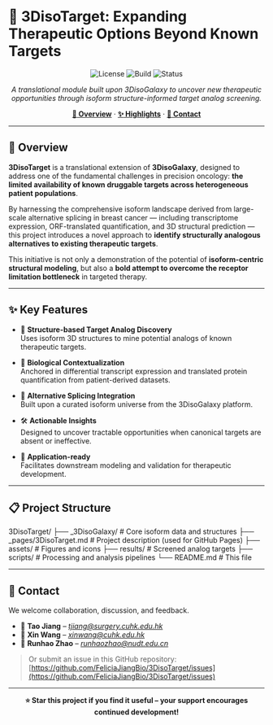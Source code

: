 # :dart: 3DisoTarget: Expanding Therapeutic Options Beyond Known Targets


<div align="center">

![License](https://img.shields.io/badge/license-MIT-green.svg)
![Build](https://img.shields.io/badge/build-passing-brightgreen.svg)
![Status](https://img.shields.io/badge/status-beta-blue.svg)

*A translational module built upon 3DisoGalaxy to uncover new therapeutic opportunities through isoform structure-informed target analog screening.*

[**:book: Overview**](#-overview) ‧ [**:sparkles: Highlights**](#-key-features) ‧ [**:email: Contact**](#-contact)

</div>

---

## :book: Overview

**3DisoTarget** is a translational extension of **3DisoGalaxy**, designed to address one of the fundamental challenges in precision oncology: **the limited availability of known druggable targets across heterogeneous patient populations**.

By harnessing the comprehensive isoform landscape derived from large-scale alternative splicing in breast cancer — including transcriptome expression, ORF-translated quantification, and 3D structural prediction — this project introduces a novel approach to **identify structurally analogous alternatives to existing therapeutic targets**.

This initiative is not only a demonstration of the potential of **isoform-centric structural modeling**, but also a **bold attempt to overcome the receptor limitation bottleneck** in targeted therapy.

---

## :sparkles: Key Features

- :triangular_ruler: **Structure-based Target Analog Discovery**  
  Uses isoform 3D structures to mine potential analogs of known therapeutic targets.

- :microscope: **Biological Contextualization**  
  Anchored in differential transcript expression and translated protein quantification from patient-derived datasets.

- :dna: **Alternative Splicing Integration**  
  Built upon a curated isoform universe from the 3DisoGalaxy platform.

- :hammer_and_wrench: **Actionable Insights**  
  Designed to uncover tractable opportunities when canonical targets are absent or ineffective.

- :rocket: **Application-ready**  
  Facilitates downstream modeling and validation for therapeutic development.

---

## :clipboard: Project Structure
3DisoTarget/
├── _3DisoGalaxy/ # Core isoform data and structures
├── _pages/3DisoTarget.md # Project description (used for GitHub Pages)
├── assets/ # Figures and icons
├── results/ # Screened analog targets
├── scripts/ # Processing and analysis pipelines
└── README.md # This file


---

## :email: Contact

We welcome collaboration, discussion, and feedback.

- :e-mail: **Tao Jiang** – *tjiang@surgery.cuhk.edu.hk*  
- :e-mail: **Xin Wang** – *xinwang@cuhk.edu.hk*  
- :e-mail: **Runhao Zhao** – *runhaozhao@nudt.edu.cn*

> Or submit an issue in this GitHub repository: [https://github.com/FeliciaJiangBio/3DisoTarget/issues](https://github.com/FeliciaJiangBio/3DisoTarget/issues)

---

<div align="center">

**:star: Star this project if you find it useful – your support encourages continued development!**

</div>

